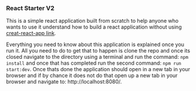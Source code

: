 ### React Starter V2

This is a simple react application built from scratch to help anyone who wants to use it understand how to build a react application without using [creat-react-app link](https://reactjs.org/docs/create-a-new-react-app.html#create-react-app).

Everything you need to know about this application is explained once you run it. All you need to do to get that to happen is clone the repo and once its closed navigate to the directory using a terminal and run the command: `npm install` and once that has completed run the second command: `npm run start:dev`. Once thats done the application should open in a new tab in your browser and if by chance it does not do that open up a new tab in your browser and navigate to: http://localhost:8080/.
